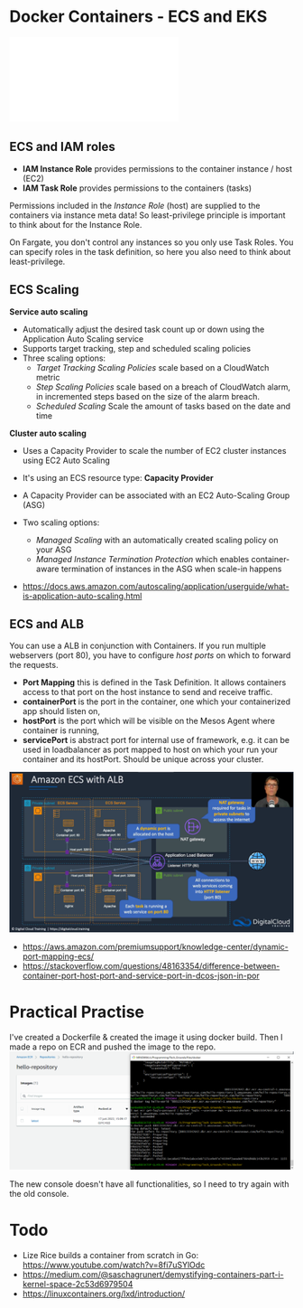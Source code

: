 # Docker Containers - ECS and EKS
![ECS](../../07_Cloud_3/AWS-14_ECS.md)  

## ECS and IAM roles
- **IAM Instance Role** provides permissions to the container instance / host (EC2)
- **IAM Task Role** provides permissions to the containers (tasks)
  
Permissions included in the *Instance Role* (host) are supplied to the containers via instance meta data! So least-privilege principle is important to think about for the Instance Role.  
  
On Fargate, you don't control any instances so you only use Task Roles. You can specify roles in the task definition, so here you also need to think about least-privilege.

## ECS Scaling
**Service auto scaling**  
- Automatically adjust the desired task count up or down using the Application Auto Scaling service
- Supports target tracking, step and scheduled scaling policies
- Three scaling options:
  - *Target Tracking Scaling Policies* scale based on a CloudWatch metric
  - *Step Scaling Policies* scale based on a breach of CloudWatch alarm, in incremented steps based on the size of the alarm breach. 
  - *Scheduled Scaling* Scale the amount of tasks based on the date and time
  
**Cluster auto scaling**  
- Uses a Capacity Provider to scale the number of EC2 cluster instances using EC2 Auto Scaling
- It's using an ECS resource type: **Capacity Provider**
- A Capacity Provider can be associated with an EC2 Auto-Scaling Group (ASG)
- Two scaling options:
  - *Managed Scaling* with an automatically created scaling policy on your ASG
  - *Managed Instance Termination Protection* which enables container-aware termination of instances in the ASG when scale-in happens
  
- https://docs.aws.amazon.com/autoscaling/application/userguide/what-is-application-auto-scaling.html
  
## ECS and ALB
You can use a ALB in conjunction with Containers. If you run multiple webservers (port 80), you have to configure *host ports* on which to forward the requests.
  
- **Port Mapping** this is defined in the Task Definition. It allows containers access to that port on the host instance to send and receive traffic.
- **containerPort** is the port in the container, one which your containerized app should listen on,
- **hostPort** is the port which will be visible on the Mesos Agent where container is running,
- **servicePort** is abstract port for internal use of framework, e.g. it can be used in loadbalancer as port mapped to host on which your run your container and its hostPort. Should be unique across your cluster.
  
![ECS and ALB](../../00_includes/SA-01/SA-07_ECS_ALB.png)  

- https://aws.amazon.com/premiumsupport/knowledge-center/dynamic-port-mapping-ecs/
- https://stackoverflow.com/questions/48163354/difference-between-container-port-host-port-and-service-port-in-dcos-json-in-por

# Practical Practise
I've created a Dockerfile & created the image it using docker build. Then I made a repo on ECR and pushed the image to the repo.  
![SA-07 ECR](../../00_includes/SA-01/SA-07_ECR_1.png)  
  
The new console doesn't have all functionalities, so I need to try again with the old console.

# Todo
- Lize Rice builds a container from scratch in Go: https://www.youtube.com/watch?v=8fi7uSYlOdc 
- https://medium.com/@saschagrunert/demystifying-containers-part-i-kernel-space-2c53d6979504
- https://linuxcontainers.org/lxd/introduction/  


